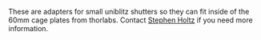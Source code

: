 These are adapters for small uniblitz shutters so they can fit inside of the 60mm cage plates from thorlabs. Contact [Stephen Holtz](https://github.com/stephenholtz) if you need more information.

